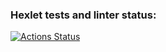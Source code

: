 ### Hexlet tests and linter status:
[![Actions Status](https://github.com/Acemore/python-project-lvl2/workflows/hexlet-check/badge.svg)](https://github.com/Acemore/python-project-lvl2/actions)